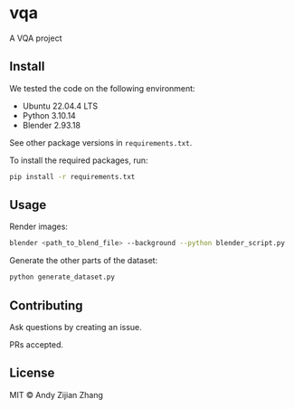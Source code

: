# vqa

A VQA project

## Install

We tested the code on the following environment:

- Ubuntu 22.04.4 LTS
- Python 3.10.14
- Blender 2.93.18

See other package versions in `requirements.txt`.

To install the required packages, run:

```bash
pip install -r requirements.txt
```

## Usage

Render images:

```bash
blender <path_to_blend_file> --background --python blender_script.py
```

Generate the other parts of the dataset:

```bash
python generate_dataset.py
```

## Contributing

Ask questions by creating an issue.

PRs accepted.

## License

MIT © Andy Zijian Zhang
